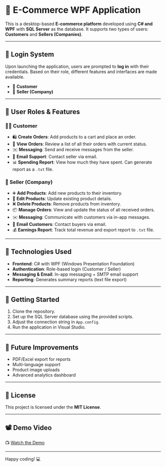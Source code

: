 # 🛒 E-Commerce WPF Application

This is a desktop-based **E-commerce platform** developed using **C# and WPF** with **SQL Server** as the database. It supports two types of users: **Customers** and **Sellers (Companies)**.

---

## 🔐 Login System

Upon launching the application, users are prompted to **log in** with their credentials. Based on their role, different features and interfaces are made available.

- 👤 **Customer**  
- 🏢 **Seller (Company)**

---

## 👥 User Roles & Features

### 🧍‍♂️ Customer

- 🛍️ **Create Orders**: Add products to a cart and place an order.
- 📜 **View Orders**: Review a list of all their orders with current status.
- ✉️ **Messaging**: Send and receive messages from the seller.
- 📧 **Email Support**: Contact seller via email.
- 📊 **Spending Report**: View how much they have spent. Can generate report as a `.txt` file.

### 🏪 Seller (Company)

- ➕ **Add Products**: Add new products to their inventory.
- 📝 **Edit Products**: Update existing product details.
- ❌ **Delete Products**: Remove products from inventory.
- 📦 **Manage Orders**: View and update the status of all received orders.
- ✉️ **Messaging**: Communicate with customers via in-app messages.
- 📧 **Email Customers**: Contact buyers via email.
- 💰 **Earnings Report**: Track total revenue and export report to `.txt` file.

---

## 🧱 Technologies Used

- **Frontend**: C# with WPF (Windows Presentation Foundation)
- **Authentication**: Role-based login (Customer / Seller)
- **Messaging & Email**: In-app messaging + SMTP email support
- **Reporting**: Generates summary reports (text file export)

---

## 🚀 Getting Started

1. Clone the repository.
2. Set up the SQL Server database using the provided scripts.
3. Adjust the connection string in `App.config`.
4. Run the application in Visual Studio.

---

## 📝 Future Improvements

- PDF/Excel export for reports  
- Multi-language support  
- Product image uploads  
- Advanced analytics dashboard  

---

## 🪪 License

This project is licensed under the **MIT License**.

---

## 📽️ Demo Video

📺 [Watch the Demo](https://presentation-wpf-project.netlify.app/)

---

Happy coding! 💻

